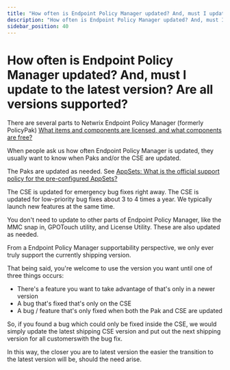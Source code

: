 ```yaml
---
title: "How often is Endpoint Policy Manager updated? And, must I update to the latest version? Are all versions supported?"
description: "How often is Endpoint Policy Manager updated? And, must I update to the latest version? Are all versions supported?"
sidebar_position: 40
---
```


# How often is Endpoint Policy Manager updated? And, must I update to the latest version? Are all versions supported?

There are several parts to Netwrix Endpoint Policy Manager (formerly PolicyPak)
[What items and components are licensed, and what components are free?](/docs/endpointpolicymanager/licensing/knowledgebase/miscquestions/components_1.md)

When people ask us how often Endpoint Policy Manager is updated, they usually want to know when Paks
and/or the CSE are updated.

The Paks are updated as needed. See
[AppSets: What is the official support policy for the pre-configured AppSets?](/docs/endpointpolicymanager/components/applicationsettingsmanager/technotes/preconfiguredappsets/supportpolicy.md)

The CSE is updated for emergency bug fixes right away. The CSE is updated for low-priority bug fixes
about 3 to 4 times a year. We typically launch new features at the same time.

You don't need to update to other parts of Endpoint Policy Manager, like the MMC snap in, GPOTouch
utility, and License Utility. These are also updated as needed.

From a Endpoint Policy Manager supportability perspective, we only ever truly support the currently
shipping version.

That being said, you're welcome to use the version you want until one of three things occurs:

- There's a feature you want to take advantage of that's only in a newer version
- A bug that's fixed that's only on the CSE
- A bug / feature that's only fixed when both the Pak and CSE are updated

So, if you found a bug which could only be fixed inside the CSE, we would simply update the latest
shipping CSE version and put out the next shipping version for all customerswith the bug fix.

In this way, the closer you are to latest version the easier the transition to the latest version
will be, should the need arise.
